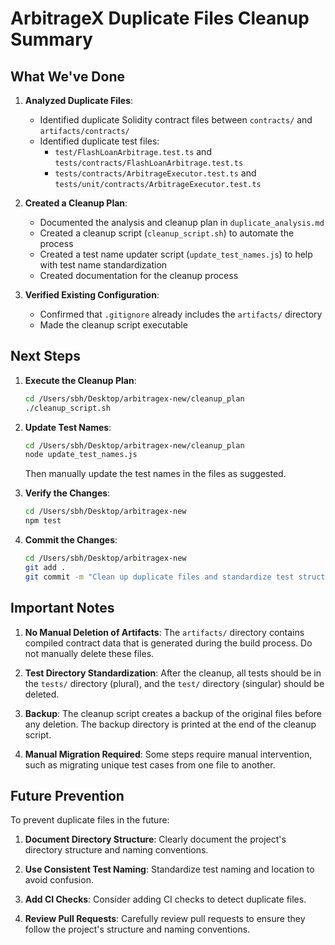 # ArbitrageX Duplicate Files Cleanup Summary

## What We've Done

1. **Analyzed Duplicate Files**:

   - Identified duplicate Solidity contract files between `contracts/` and `artifacts/contracts/`
   - Identified duplicate test files:
     - `test/FlashLoanArbitrage.test.ts` and `tests/contracts/FlashLoanArbitrage.test.ts`
     - `tests/contracts/ArbitrageExecutor.test.ts` and `tests/unit/contracts/ArbitrageExecutor.test.ts`

2. **Created a Cleanup Plan**:

   - Documented the analysis and cleanup plan in `duplicate_analysis.md`
   - Created a cleanup script (`cleanup_script.sh`) to automate the process
   - Created a test name updater script (`update_test_names.js`) to help with test name standardization
   - Created documentation for the cleanup process

3. **Verified Existing Configuration**:
   - Confirmed that `.gitignore` already includes the `artifacts/` directory
   - Made the cleanup script executable

## Next Steps

1. **Execute the Cleanup Plan**:

   ```bash
   cd /Users/sbh/Desktop/arbitragex-new/cleanup_plan
   ./cleanup_script.sh
   ```

2. **Update Test Names**:

   ```bash
   cd /Users/sbh/Desktop/arbitragex-new/cleanup_plan
   node update_test_names.js
   ```

   Then manually update the test names in the files as suggested.

3. **Verify the Changes**:

   ```bash
   cd /Users/sbh/Desktop/arbitragex-new
   npm test
   ```

4. **Commit the Changes**:
   ```bash
   cd /Users/sbh/Desktop/arbitragex-new
   git add .
   git commit -m "Clean up duplicate files and standardize test structure"
   ```

## Important Notes

1. **No Manual Deletion of Artifacts**: The `artifacts/` directory contains compiled contract data that is generated during the build process. Do not manually delete these files.

2. **Test Directory Standardization**: After the cleanup, all tests should be in the `tests/` directory (plural), and the `test/` directory (singular) should be deleted.

3. **Backup**: The cleanup script creates a backup of the original files before any deletion. The backup directory is printed at the end of the cleanup script.

4. **Manual Migration Required**: Some steps require manual intervention, such as migrating unique test cases from one file to another.

## Future Prevention

To prevent duplicate files in the future:

1. **Document Directory Structure**: Clearly document the project's directory structure and naming conventions.

2. **Use Consistent Test Naming**: Standardize test naming and location to avoid confusion.

3. **Add CI Checks**: Consider adding CI checks to detect duplicate files.

4. **Review Pull Requests**: Carefully review pull requests to ensure they follow the project's structure and naming conventions.
